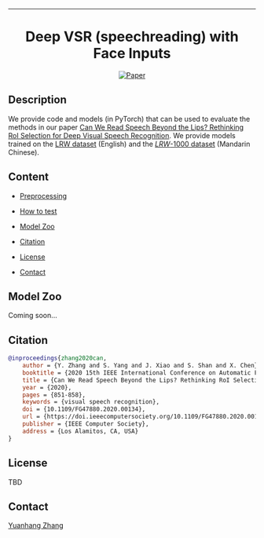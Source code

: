 
---   
<div align="center">    
 
# Deep VSR (speechreading) with Face Inputs

[![Paper](https://img.shields.io/badge/doi-10.1109%2FFG47880.2020.00134-red)](http://vipl.ict.ac.cn/uploadfile/upload/2020071411181845.pdf)
</div>
 
## Description
We provide code and models (in PyTorch) that can be used to evaluate the methods in our paper [Can We Read Speech Beyond the Lips? Rethinking RoI Selection for Deep Visual Speech Recognition](http://vipl.ict.ac.cn/uploadfile/upload/2020071411181845.pdf). We provide models trained on the [LRW dataset](http://www.robots.ox.ac.uk/~vgg/data/lip_reading/lrw1.html) (English) and the [_LRW_-1000 dataset](https://vipl.ict.ac.cn/view_database.php?id=14) (Mandarin Chinese).

## Content
- [Preprocessing](#preprocessing)

- [How to test](#how-to-test)

- [Model Zoo](#model-zoo)

- [Citation](#citation)

- [License](#license)

- [Contact](#contact)

## Model Zoo

Coming soon...

## Citation   
```bibtex
@inproceedings{zhang2020can,
    author = {Y. Zhang and S. Yang and J. Xiao and S. Shan and X. Chen},
    booktitle = {2020 15th IEEE International Conference on Automatic Face and Gesture Recognition (FG 2020) (FG)},
    title = {Can We Read Speech Beyond the Lips? Rethinking RoI Selection for Deep Visual Speech Recognition},
    year = {2020},
    pages = {851-858},
    keywords = {visual speech recognition},
    doi = {10.1109/FG47880.2020.00134},
    url = {https://doi.ieeecomputersociety.org/10.1109/FG47880.2020.00134},
    publisher = {IEEE Computer Society},
    address = {Los Alamitos, CA, USA}
}
```

## License
TBD

## Contact

[Yuanhang Zhang](mailto:#removethisifyouarehuman#zhangyuanhang15@mails.ucas.ac.cn)

